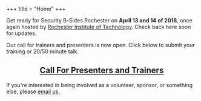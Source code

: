 +++
title = "Home"
+++

Get ready for Security B-Sides Rochester on **April 13 and 14 of 2018**, once again hosted by [Rochester Institute of Technology](https://www.rit.edu). 
Check back here soon for updates. 

Our call for trainers and presenters is now open. Click below to submit your training or 20/50 minute talk. 

## <div align="center">[Call For Presenters and Trainers](/cfp)

If you're interested in being involved as a volunteer, sponsor, or something else, please [email us](mailto:info-at-bsidesroc).
